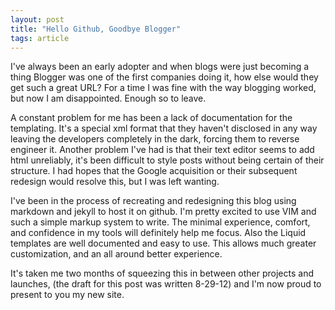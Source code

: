 ```yaml
---
layout: post
title: "Hello Github, Goodbye Blogger"
tags: article
---
```



I've always been an early adopter and when blogs were just becoming a thing Blogger was one of the first companies doing it, how else would they get such a great URL?
For a time I was fine with the way blogging worked, but now I am disappointed. Enough so to leave.

A constant problem for me has been a lack of documentation for the templating. It's a special xml format that they haven't 
disclosed in any way leaving the developers completely in the dark, forcing them to reverse engineer it.
Another problem I've had is that their text editor seems to add html unreliably, it's been difficult to style posts without being certain of their structure.
I had hopes that the Google acquisition or their subsequent redesign would resolve this, but I was left wanting.

I've been in the process of recreating and redesigning this blog using markdown and jekyll to host it on github. I'm pretty excited to use VIM and such a simple
markup system to write. The minimal experience, comfort, and confidence in my tools will definitely help me focus. Also the Liquid templates are well documented
and easy to use. This allows much greater customization, and an all around better experience.

It's taken me two months of squeezing this in between other projects and launches, (the draft for this post was written 8-29-12) and I'm now proud to present to you my new site.

